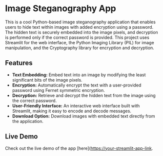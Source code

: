 # Image Steganography App

This is a cool Python-based image steganography application that enables users to hide text within images with added encryption using a password. The hidden text is securely embedded into the image pixels, and decryption is performed only if the correct password is provided. This project uses Streamlit for the web interface, the Python Imaging Library (PIL) for image manipulation, and the Cryptography library for encryption and decryption.

## Features

- **Text Embedding:** Embed text into an image by modifying the least significant bits of the image pixels.
- **Encryption:** Automatically encrypt the text with a user-provided password using Fernet symmetric encryption.
- **Decryption:** Retrieve and decrypt the hidden text from the image using the correct password.
- **User-Friendly Interface:** An interactive web interface built with Streamlit, making it easy to encode and decode messages.
- **Download Option:** Download images with embedded text directly from the application.



## Live Demo

Check out the live demo of the app [here]([https://your-streamlit-app-link](https://hidetext.streamlit.app/ ).

